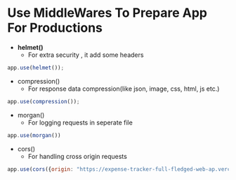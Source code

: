 # Use MiddleWares To Prepare App For Productions

- **helmet()**
    - For extra security , it add some headers
```js
app.use(helmet());
```

- compression()
    - For response data compression(like json, image, css, html, js etc.)
```js
app.use(compression());
```

- morgan()
    - For logging requests in seperate file
```js
app.use(morgan())
```

- cors()
    - For handling cross origin requests
```js
app.use(cors({origin: "https://expense-tracker-full-fledged-web-ap.vercel.app"}));
```